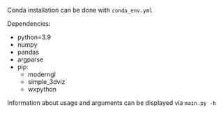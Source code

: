 Conda installation can be done with `conda_env.yml`

Dependencies:
- python=3.9
- numpy
- pandas
- argparse
- pip:
  - moderngl
  - simple_3dviz
  - wxpython

Information about usage and arguments can be displayed via `main.py -h`